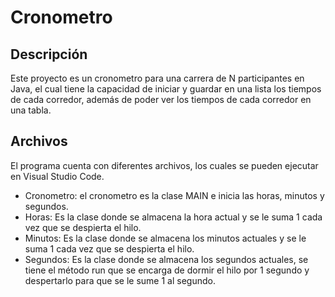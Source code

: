 # Cronometro 

## Descripción

Este proyecto es un cronometro para una carrera de N participantes en Java, el cual tiene la capacidad de iniciar y guardar en una lista los tiempos de cada corredor, además de poder ver los tiempos de cada corredor en una tabla.


## Archivos
El programa cuenta con diferentes archivos, los cuales se pueden ejecutar en Visual Studio Code.

 - Cronometro: el cronometro es la clase MAIN e inicia las horas, minutos y segundos.
 - Horas: Es la clase donde se almacena la hora actual y se le suma 1 cada vez que se despierta el hilo.
 - Minutos: Es la clase donde se almacena los minutos actuales y se le suma 1 cada vez que se despierta el hilo.
 - Segundos: Es la clase donde se almacena los segundos actuales, se tiene el método run que se encarga de dormir el hilo por 1 segundo y despertarlo para que se le sume 1 al segundo.
    
